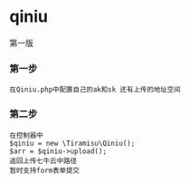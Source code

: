 # qiniu
第一版

### 第一步
    在Qiniu.php中配置自己的ak和sk 还有上传的地址空间

### 第二步
    在控制器中
    $qiniu = new \Tiramisu\Qiniu();
    $arr = $qiniu->upload();
    返回上传七牛云中路径
    暂时支持form表单提交

